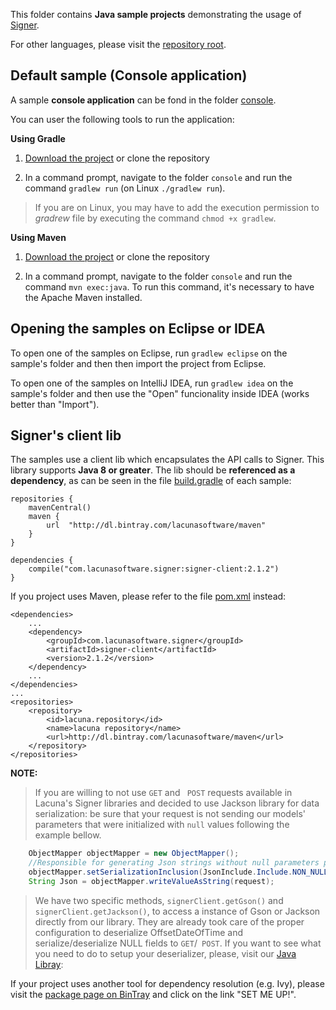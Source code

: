 This folder contains **Java sample projects** demonstrating the usage of [Signer](https://www.dropsigner.com/).

For other languages, please visit the [repository root](https://github.com/LacunaSoftware/SignerSamples).

## Default sample (Console application)

A sample **console application** can be fond in the folder [console](console/).

You can user the following tools to run the application:

**Using Gradle**

1. [Download the project](https://github.com/LacunaSoftware/SignerSamples/archive/master.zip)
   or clone the repository
   
1. In a command prompt, navigate to the folder `console` and run the command
   `gradlew run` (on Linux `./gradlew run`).
   
> If you are on Linux, you may have to add the execution permission to *gradrew* file by executing
the command `chmod +x gradlew`.

**Using Maven**

1. [Download the project](https://github.com/LacunaSoftware/SignerSamples/archive/master.zip)
   or clone the repository

1. In a command prompt, navigate to the folder `console` and run the command
   `mvn exec:java`. To run this command, it's necessary to have the Apache Maven installed.


Opening the samples on Eclipse or IDEA
--------------------------------------

To open one of the samples on Eclipse, run `gradlew eclipse` on the sample's folder and then
then import the project from Eclipse.

To open one of the samples on IntelliJ IDEA, run `gradlew idea` on the sample's folder
and then use the "Open" funcionality inside IDEA (works better than "Import").

Signer's client lib
---------------------

The samples use a client lib which encapsulates the API calls to Signer. This library
supports **Java 8 or greater**. The lib should be **referenced as a dependency**, as can
be seen in the file [build.gradle](console/build.gradle) of each sample:

	repositories {
		mavenCentral()
		maven {
			url  "http://dl.bintray.com/lacunasoftware/maven" 
		}
	} 

	dependencies {
		compile("com.lacunasoftware.signer:signer-client:2.1.2")
	}

If you project uses Maven, please refer to the file [pom.xml](console/pom.xml) instead:

	<dependencies>
		...
		<dependency>
			<groupId>com.lacunasoftware.signer</groupId>
			<artifactId>signer-client</artifactId>
			<version>2.1.2</version>
		</dependency>
		...
	</dependencies>
	...
	<repositories>
		<repository>
			<id>lacuna.repository</id>
			<name>lacuna repository</name>
			<url>http://dl.bintray.com/lacunasoftware/maven</url>
		</repository>
	</repositories>
	
**NOTE:**
> If you are willing to not use `GET` and ` POST` requests available in Lacuna's Signer libraries and decided to use Jackson library for data serialization:
> be sure that your request is not sending our models' parameters that were initialized with `null` values following the example bellow.
```java
 	ObjectMapper objectMapper = new ObjectMapper();
	//Responsible for generating Json strings without null parameters presented in Signer models
	objectMapper.setSerializationInclusion(JsonInclude.Include.NON_NULL); 
	String Json = objectMapper.writeValueAsString(request);
```
>We have two specific methods, `signerClient.getGson()` and `signerClient.getJackson()`, to access a instance of Gson or Jackson directly from our library.
>They are already took care of the proper configuration to deserialize OffsetDateOfTime and serialize/deserialize NULL fields to `GET`/` POST`.
>If you want to see what you need to do to setup your deserializer, please, visit our [Java Libray](https://github.com/LacunaSoftware/SignerJavaClient/blob/8b7a536c6758967189d9293ef63a40ebce3ddae1/src/main/java/com/lacunasoftware/signer/javaclient/RestClient.java#L369-L412):

If your project uses another tool for dependency resolution (e.g. Ivy), please visit the
[package page on BinTray](https://bintray.com/lacunasoftware/maven/signer-client) and click on
the link "SET ME UP!".
